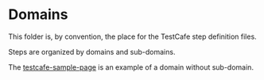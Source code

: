 # Domains

This folder is, by convention, the place for the TestCafe step definition files.

Steps are organized by domains and sub-domains. 

The [testcafe-sample-page](./testcafe-sample-page/README.md) is an example of a domain without sub-domain.

